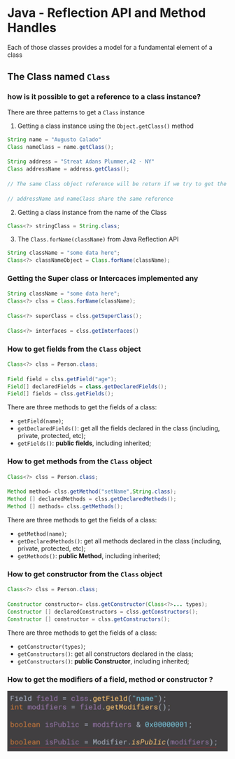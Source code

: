 
# Java - Reflection API and Method Handles

Each of those classes provides a model for a fundamental element of a class

## The Class named `Class`

### how is it possible to get a reference to a class instance?
There are three patterns to get a `Class` instance
1. Getting a class instance using the `Object.getClass()` method
```java
String name = "Augusto Calado"
Class nameClass = name.getClass();

String address = "Streat Adans Plummer,42 - NY"
Class addressName = address.getClass();

// The same Class object reference will be return if we try to get the class of a object that is the same class of other object which class was get previusly using .getClass();

// addressName and nameClass share the same reference 
```

2. Getting a class instance from the name of the Class
```java 
Class<?> stringClass = String.class;
```

3.  The `Class.forName(className)` from Java Reflection API
```java 
String className = "some data here";
Class<?> classNameObject = Class.forName(className);
```

### Getting the Super class or Intercaces implemented any
```java
String className = "some data here";
Class<?> clss = Class.forName(className);

Class<?> superClass = clss.getSuperClass();

Class<?> interfaces = clss.getInterfaces() 
```

### How to get fields from the `Class` object
```java
Class<?> clss = Person.class;

Field field = clss.getField("age");
Field[] declaredFields = class.getDeclaredFields();
Field[] fields = clss.getFields();
```

There are three methods to get the fields of a class:
- `getField(name)`;
- `getDeclaredFields()`: get all the fields declared in the class (including, private, protected, etc);
- `getFields()`:  **public fields**, including inherited;

### How to get methods from the `Class` object
```java
Class<?> clss = Person.class;

Method method= clss.getMethod("setName",String.class);
Method [] declaredMethods = clss.getDeclaredMethods();
Method [] methods= clss.getMethods();
```

There are three methods to get the fields of a class:
- `getMethod(name)`;
- `getDeclaredMethods()`: get all methods declared in the class (including, private, protected, etc);
- `getMethods()`:  **public Method**, including inherited;


### How to get constructor from the `Class` object
```java
Class<?> clss = Person.class;

Constructor constructor= clss.getConstructor(Class<?>... types);
Constructor [] declaredConstructors = clss.getConstructors();
Constructor [] constructor = clss.getConstructors();
```

There are three methods to get the fields of a class:
- `getConstructor(types)`;
- `getConstructors()`: get all constructors declared in the class;
- `getConstructors()`:  **public Constructor**, including inherited;

### How to get the modifiers of a field, method or constructor ?
![getModifiersExample](resources/getModifiersExample.png)
